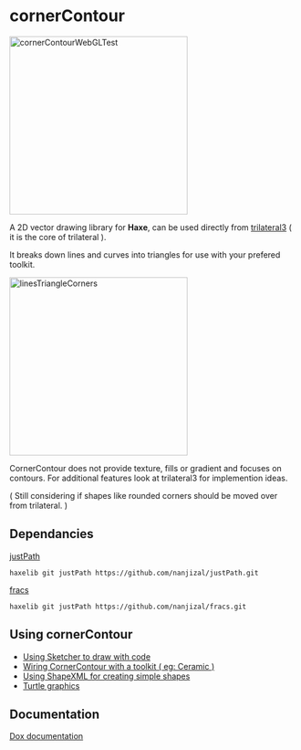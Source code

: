 # cornerContour
<img width="312" alt="cornerContourWebGLTest" src="https://user-images.githubusercontent.com/20134338/129176704-f2efc633-e5bb-4c81-b6d3-4169be28bbad.png">

A 2D vector drawing library for **Haxe**, can be used directly from [trilateral3](https://github.com/nanjizal/trilateral3) ( it is the core of trilateral ).
  
It breaks down lines and curves into triangles for use with your prefered toolkit.

<img width="312" alt="linesTriangleCorners" src="https://user-images.githubusercontent.com/20134338/129178177-05f65df8-c780-40ab-829d-e92e0221fc7c.png">

CornerContour does not provide texture, fills or gradient and focuses on contours. For additional features look at trilateral3 for implemention ideas.
  
( Still considering if shapes like rounded corners should be moved over from trilateral. )
  
## Dependancies
[ justPath ](https://github.com/nanjizal/justPath)
  
```haxelib git justPath https://github.com/nanjizal/justPath.git```
  
[ fracs ](https://github.com/nanjizal/fracs)

```haxelib git justPath https://github.com/nanjizal/fracs.git```

## Using cornerContour
- [Using Sketcher to draw with code](readMore/sketcher.md#sketcher---drawing-with-cornercontour)
- [Wiring CornerContour with a toolkit ( eg: Ceramic )](readMore/withCeramic.md#wiring-up-to-toolkit)
- [Using ShapeXML for creating simple shapes](readMore/shapeXML.md#using-the-svg-shapexml-in-addition-to-path)
- [Turtle graphics](readMore/turtle.md)
  
## Documentation
[ Dox documentation](https://nanjizal.github.io/cornerContour/pages/)
  
